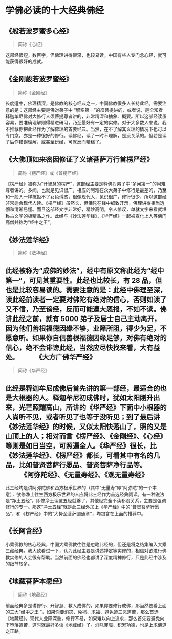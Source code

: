 学佛必读的十大经典佛经
======================

《般若波罗蜜多心经》
-------------------
> 简称《心经》

这部经很短，数百字，但佛理讲得很深，也较易读。中国有些人专门念心经，就可能获得很好的成就。

《金刚般若波罗蜜经》
-------------------
>简称《金刚经》

长度适中，佛理精深，是佛教的核心经典之一，中国佛教很多人长持此经。需要注意的是：这部经主要是佛对弟子中 “解空第一”的须菩提讲的，或者说，是全知者释迦牟尼佛对大修行人须菩提尊者讲的，非常精深和抽象、概要。所以这部经读虽容易，要准确理解则得精进研习，乃至最好有一定的实修。对于大多数人来说，我不推荐你把此经作为了解佛理的首要经典。当然，在不了解其义理的情况下也可以专门念，亦是一种很好的修行。读佛经，读了一时不理解，是没关系的。但若是读了后作错误理解，或甚至谤经，可就反而糟糕了。

《大佛顶如来密因修证了义诸菩萨万行首楞严经》
-------------------------------------------
> 简称《楞严经》或《首楞严经》

《楞严经》被称为“开智慧的楞严”，这部经主要是释佛对弟子中“多闻第一”的阿难尊者讲的。多闻，也就是见识很广，相应的阿难在众大弟子中修行是最差的，乃至和一般人一样抗拒不了女色诱惑，很像现代人，见识很广，修行很少，所以这部经非常适合现代人读。《楞严经》虽然长，但佛陀在经中细致开示，佛理讲得相当透彻和清晰易懂。而且这部经文字非常好，精妙高明，令人惊叹，单就文字来看就堪称古文学的极精品之作。此经与《妙法莲华经》、《华严经》一起被宣化上人等佛门高僧并称为“经中之王”。

《妙法莲华经》
-------------
> 简称《法华经》

此经被称为“成佛的妙法”，经中有原文称此经为“经中第一”，可见其重要性。此经也比较长，有 28 品，但也是比较容易读的。需要注意的是：此经中佛理至深，读此经前读者一定要对佛陀有绝对的信心，否则如读了又不信，乃至谤经，反而可能遭大恶报，不如不读。佛讲此经之前，就有 5000 弟子及居士自己主动离开，因为他们善根福德因缘不够，业障所阻，得少为足，不愿意听。如果你自信善根福德因缘足够，对佛有绝对的信心，绝不会诽谤此经，当然应尽快找来看，大有益处。
　　
《大方广佛华严经》
-----------------
> 简称《华严经》

此经是释迦牟尼成佛后首先讲的第一部经，最适合的也是大根器的人。释迦牟尼初成佛时，犹如太阳刚升出来，光芒照耀高山，所讲的《华严经》下面中小根器的人尚听不见，或者听见了也等于没听见；到了最后讲《妙法莲华经》的时候，又似太阳快落山了，照的又是山顶上的人；相对而言《楞严经》、《金刚经》、《心经》等则是如日当空，可照遍全人。《华严经》很长，比《妙法莲华经》、《楞严经》都长，可看其中有名的几品，比如普贤菩萨行愿品、普贤菩萨净行品等。
　　
《阿弥陀经》、《无量寿经》、《观无量寿经》
-----------------------------------------

此三经均是讲阿弥陀佛和西方极乐世界的（其中“无量寿”即“阿弥陀”的一个本意），欲修净土往生西方极乐世界的人应将此三经作为首选经典阅读。有一种说法是“净土五经”，即修净土读这五经就够了，其他经完全不读都没关系，主要是强调修行的专一。那这“净土五经”就是此三经外加上《华严经》中的“普贤菩萨行愿品”，和《楞严经》中的“大势至菩萨圆通章”，均包含在上面的推荐中。

《长阿含经》
-----------

小乘佛教的核心经典，中国大乘佛教往往是忽略此经的，但还是将之结集编入大乘三藏经典。我大致看过一下，认为此经主要是讲述禅定等实修的，相信对欲进行佛教实修的人会很有帮助。当然前面的佛经也都讲了深度精神修行，只是此经中涉及的细节较多。

《地藏菩萨本愿经》
-----------------
> 简称《地藏经》

前面经典多是讲修行、开智慧、教人成佛的，如果你要修行成佛，那当然要看上面的三大“经中之王 ”，如果你要消灾、免祸、求福、避免遭三恶道苦，那么首选《地藏经》。现代人业障深重，修行不易，如果难以向上追求，那么首先要避免向下堕落遭苦，这时就最好多读《地藏经》了。消除罪障、积累功德，也是上求佛道之正路。
